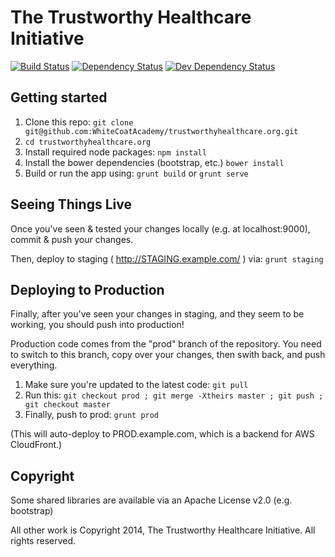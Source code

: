 # The Trustworthy Healthcare Initiative
[![Build Status](https://travis-ci.org/WhiteCoatAcademy/trustworthyhealthcare.org.svg?branch=master)](https://travis-ci.org/WhiteCoatAcademy/trustworthyhealthcare.org) [![Dependency Status](https://david-dm.org/WhiteCoatAcademy/trustworthyhealthcare.org/status.svg?theme=shields.io)](https://david-dm.org/WhiteCoatAcademy/trustworthyhealthcare.org) [![Dev Dependency Status](https://david-dm.org/WhiteCoatAcademy/trustworthyhealthcare.org/dev-status.svg?theme=shields.io)](https://david-dm.org/WhiteCoatAcademy/trustworthyhealthcare.org#info=devDependencies)

## Getting started
1. Clone this repo: `git clone git@github.com:WhiteCoatAcademy/trustworthyhealthcare.org.git`
2. `cd trustworthyhealthcare.org`
3. Install required node packages: `npm install`
4. Install the bower dependencies (bootstrap, etc.) `bower install`
5. Build or run the app using: `grunt build` or `grunt serve`

## Seeing Things Live

Once you've seen & tested your changes locally (e.g. at localhost:9000), commit & push your changes.

Then, deploy to staging ( http://STAGING.example.com/ ) via: `grunt staging`

## Deploying to Production

Finally, after you've seen your changes in staging, and they seem to be working, you should push into production!

Production code comes from the "prod" branch of the repository. You need to switch to this branch, copy over your changes, then swith back, and push everything.

1. Make sure you're updated to the latest code: `git pull`
2. Run this: `git checkout prod ; git merge -Xtheirs master ; git push ; git checkout master`
3. Finally, push to prod: `grunt prod`

(This will auto-deploy to PROD.example.com, which is a backend for AWS CloudFront.)

## Copyright

Some shared libraries are available via an Apache License v2.0 (e.g. bootstrap)

All other work is Copyright 2014, The Trustworthy Healthcare Initiative. All rights reserved.